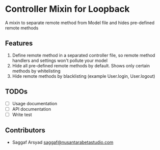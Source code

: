 # Controller Mixin for Loopback

A mixin to separate remote method from Model file and hides pre-defined remote methods

## Features
1. Define remote method in a separated controller file, so remote method handlers and settings won't pollute your model
1. Hide all pre-defined remote methods by default. Shows only certain methods by whitelisting
1. Hide remote methods by blacklisting (example User.login, User.logout)

## TODOs
- [ ] Usage documentation
- [ ] API documentation
- [ ] Write test

## Contributors
- Saggaf Arsyad <saggaf@nusantarabetastudio.com>
